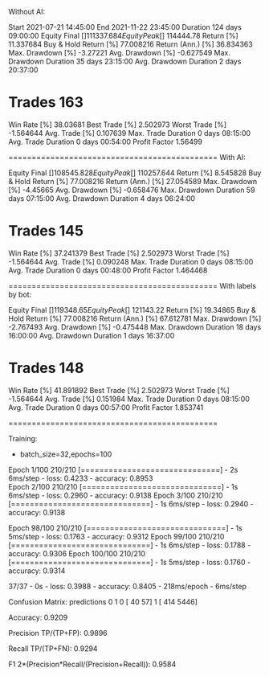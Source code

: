 Without AI:

Start                     2021-07-21 14:45:00
End                       2021-11-22 23:45:00
Duration                    124 days 09:00:00
Equity Final [$]                   111337.684
Equity Peak [$]                     114444.78
Return [%]                          11.337684
Buy & Hold Return [%]               77.008216
Return (Ann.) [%]                   36.834363
Max. Drawdown [%]                    -3.27221
Avg. Drawdown [%]                   -0.627549
Max. Drawdown Duration       35 days 23:15:00
Avg. Drawdown Duration        2 days 20:37:00
# Trades                                  163
Win Rate [%]                         38.03681
Best Trade [%]                       2.502973
Worst Trade [%]                     -1.564644
Avg. Trade [%]                       0.107639
Max. Trade Duration           0 days 08:15:00
Avg. Trade Duration           0 days 00:54:00
Profit Factor                         1.56499

=============================================
With AI: 

Equity Final [$]                   108545.828
Equity Peak [$]                    110257.644
Return [%]                           8.545828
Buy & Hold Return [%]               77.008216
Return (Ann.) [%]                   27.054589
Max. Drawdown [%]                    -4.45665
Avg. Drawdown [%]                   -0.658476
Max. Drawdown Duration       59 days 07:15:00
Avg. Drawdown Duration        4 days 06:24:00
# Trades                                  145
Win Rate [%]                        37.241379
Best Trade [%]                       2.502973
Worst Trade [%]                     -1.564644
Avg. Trade [%]                       0.090248
Max. Trade Duration           0 days 08:15:00
Avg. Trade Duration           0 days 00:48:00
Profit Factor                        1.464468

=============================================
With labels by bot:

Equity Final [$]                    119348.65
Equity Peak [$]                     121143.22
Return [%]                           19.34865
Buy & Hold Return [%]               77.008216
Return (Ann.) [%]                   67.612781
Max. Drawdown [%]                   -2.767493
Avg. Drawdown [%]                   -0.475448
Max. Drawdown Duration       18 days 16:00:00
Avg. Drawdown Duration        1 days 16:37:00
# Trades                                  148
Win Rate [%]                        41.891892
Best Trade [%]                       2.502973
Worst Trade [%]                     -1.564644
Avg. Trade [%]                       0.151984
Max. Trade Duration           0 days 08:15:00
Avg. Trade Duration           0 days 00:57:00
Profit Factor                        1.853741

=============================================

Training:

- batch_size=32,epochs=100

Epoch 1/100
210/210 [==============================] - 2s 6ms/step - loss: 0.4233 - accuracy: 0.8953  
Epoch 2/100
210/210 [==============================] - 1s 6ms/step - loss: 0.2960 - accuracy: 0.9138
Epoch 3/100
210/210 [==============================] - 1s 6ms/step - loss: 0.2940 - accuracy: 0.9138

Epoch 98/100
210/210 [==============================] - 1s 5ms/step - loss: 0.1763 - accuracy: 0.9312
Epoch 99/100
210/210 [==============================] - 1s 6ms/step - loss: 0.1788 - accuracy: 0.9306
Epoch 100/100
210/210 [==============================] - 1s 5ms/step - loss: 0.1760 - accuracy: 0.9314

37/37 - 0s - loss: 0.3988 - accuracy: 0.8405 - 218ms/epoch - 6ms/step

Confusion Matrix:
   predictions
    0     1
0 [  40   57]
1 [ 414 5446]

Accuracy:
0.9209

Precision TP/(TP+FP):
0.9896

Recall TP/(TP+FN):
0.9294

F1 2*(Precision*Recall/(Precision+Recall)):
0.9584